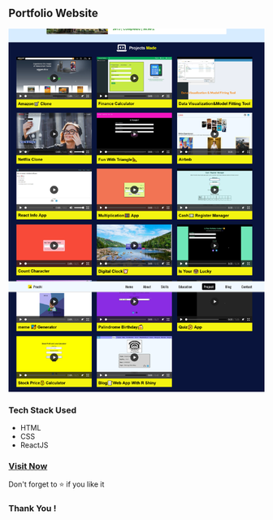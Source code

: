 ## Portfolio Website
 <a href="">
 <img src="src/assets/page.png"/>
 </a>
<h3>Tech Stack Used</h3>
 <ul>
 <li>HTML</li>
 <li>CSS</li>
 <li>ReactJS</li>
 </ul>
 
<h3><a href="https://prachi-gore-portfolio.netlify.app/">Visit Now</a></h3>
<p>Don't forget to ⭐ if you like it</p>

<h3>Thank You !</h3>
<br>

    
